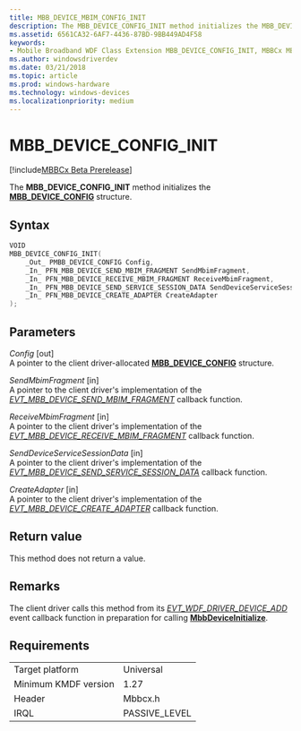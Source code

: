 ```yaml
---
title: MBB_DEVICE_MBIM_CONFIG_INIT
description: The MBB_DEVICE_CONFIG_INIT method initializes the MBB_DEVICE_CONFIG structure.
ms.assetid: 6561CA32-6AF7-4436-87BD-9BB449AD4F58
keywords:
- Mobile Broadband WDF Class Extension MBB_DEVICE_CONFIG_INIT, MBBCx MBB_DEVICE_CONFIG_INIT
ms.author: windowsdriverdev
ms.date: 03/21/2018
ms.topic: article
ms.prod: windows-hardware
ms.technology: windows-devices
ms.localizationpriority: medium
---
```


# MBB_DEVICE_CONFIG_INIT

[!include[MBBCx Beta Prerelease](../mbbcx-beta-prerelease.md)]

The **MBB_DEVICE_CONFIG_INIT** method initializes the [**MBB_DEVICE_CONFIG**](mbb-device-config.md) structure.

## Syntax

```C++
VOID
MBB_DEVICE_CONFIG_INIT(
    _Out_ PMBB_DEVICE_CONFIG Config,
    _In_ PFN_MBB_DEVICE_SEND_MBIM_FRAGMENT SendMbimFragment,
    _In_ PFN_MBB_DEVICE_RECEIVE_MBIM_FRAGMENT ReceiveMbimFragment,
    _In_ PFN_MBB_DEVICE_SEND_SERVICE_SESSION_DATA SendDeviceServiceSessionData,
    _In_ PFN_MBB_DEVICE_CREATE_ADAPTER CreateAdapter
);
```

## Parameters

*Config* [out]  
A pointer to the client driver-allocated [**MBB_DEVICE_CONFIG**](mbb-device-config.md) structure.

*SendMbimFragment* [in]  
A pointer to the client driver's implementation of the [*EVT_MBB_DEVICE_SEND_MBIM_FRAGMENT*](evt-mbb-device-send-mbim-fragment.md) callback function.

*ReceiveMbimFragment* [in]  
A pointer to the client driver's implementation of the [*EVT_MBB_DEVICE_RECEIVE_MBIM_FRAGMENT*](evt-mbb-device-receive-mbim-fragment.md) callback function.

*SendDeviceServiceSessionData* [in]  
A pointer to the client driver's implementation of the [*EVT_MBB_DEVICE_SEND_SERVICE_SESSION_DATA*](evt-mbb-device-send-service-session-data.md) callback function.

*CreateAdapter* [in]  
A pointer to the client driver's implementation of the [*EVT_MBB_DEVICE_CREATE_ADAPTER*](evt-mbb-device-create-adapter.md) callback function.

## Return value

This method does not return a value.

## Remarks

The client driver calls this method from its [*EVT_WDF_DRIVER_DEVICE_ADD*](https://docs.microsoft.com/windows-hardware/drivers/ddi/content/wdfdriver/nc-wdfdriver-evt_wdf_driver_device_add) event callback function in preparation for calling [**MbbDeviceInitialize**](mbbdeviceinitialize.md).

## Requirements

|     |     |
| --- | --- |
| Target platform | Universal |
| Minimum KMDF version | 1.27 |
| Header | Mbbcx.h |
| IRQL | PASSIVE_LEVEL |
